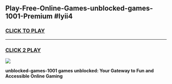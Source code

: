 
## Play-Free-Online-Games-unblocked-games-1001-Premium #lyii4
<h3>
<a href="https://premium.freeplayer.one?title=unblocked-games-1001&ref=8M">CLICK TO PLAY</a></h3>
<hr>

<h3>
<a href="https://premium.freeplayer.one?title=unblocked-games-1001&ref=8M">CLICK 2 PLAY</a>
  
</h3>

<a href="https://premium.freeplayer.one?title=unblocked-games-1001&ref=8M"><img src="https://clearcache.store/games.png"></a>


**unblocked-games-1001 games unblocked: Your Gateway to Fun and Accessible Online Gaming**
